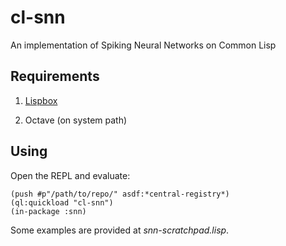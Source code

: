 ﻿# cl-snn
An implementation of Spiking Neural Networks on Common Lisp


## Requirements

1. [Lispbox](https://common-lisp.net/project/lispbox/)

1. Octave  (on system path)

## Using

Open the REPL and evaluate:

    (push #p"/path/to/repo/" asdf:*central-registry*)
    (ql:quickload "cl-snn")
    (in-package :snn)

Some examples are provided at *snn-scratchpad.lisp*. 